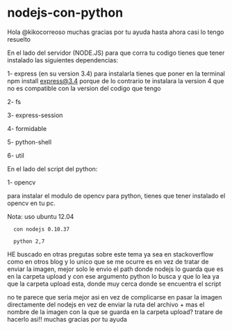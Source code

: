 # nodejs-con-python

Hola @kikocorreoso muchas gracias por tu ayuda hasta ahora casi lo tengo resuelto

En el lado del servidor (NODE.JS) para que corra tu codigo tienes que tener instalado las siguientes dependencias:

1- express (en su version 3.4) para instalarla tienes que poner en la terminal npm install express@3.4 porque de lo contrario te instalara la version 4
          que no es compatible con la version del codigo que tengo
          
2- fs

3- express-session    

4- formidable

5- python-shell

6- util

En el lado del script del python:

1- opencv

para instalar el modulo de opencv para python, tienes que tener instalado el opencv en tu pc.

Nota: uso ubuntu 12.04 

      con nodejs 0.10.37
      
      python 2,7
      
      
HE buscado en otras pregutas sobre este tema ya sea en stackoverflow como en otros blog y lo unico que se me ocurre es en vez
de tratar de enviar la imagen, mejor solo le envio el path donde nodejs lo guarda que es en la carpeta upload y con ese argumento python lo busca y que lo lea ya que la carpeta upload esta, donde muy cerca donde se encuentra el script 

no te parece que seria mejor asi en vez de complicarse en pasar la imagen directamente del nodejs en vez de enviar la ruta del
archivo + mas el nombre de la imagen con la que se guarda en la carpeta upload? tratare de hacerlo asi!!
muchas gracias por tu ayuda
